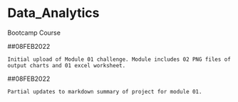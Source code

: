 # Data_Analytics
 Bootcamp Course

##08FEB2022

    Initial upload of Module 01 challenge. Module includes 02 PNG files of output charts and 01 excel worksheet.

##08FEB2022

    Partial updates to markdown summary of project for module 01.